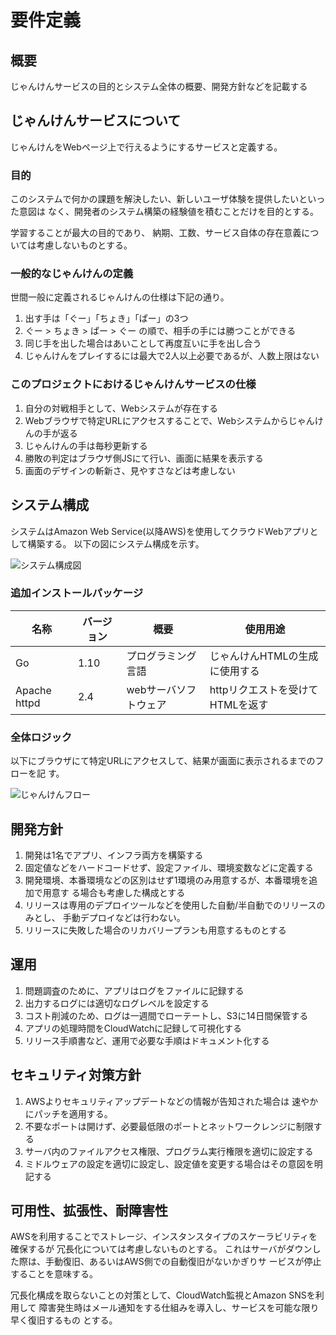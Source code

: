 # 要件定義

## 概要

じゃんけんサービスの目的とシステム全体の概要、開発方針などを記載する

## じゃんけんサービスについて

じゃんけんをWebページ上で行えるようにするサービスと定義する。

### 目的

このシステムで何かの課題を解決したい、新しいユーザ体験を提供したいといった意図は
なく、開発者のシステム構築の経験値を積むことだけを目的とする。

学習することが最大の目的であり、
納期、工数、サービス自体の存在意義については考慮しないものとする。

### 一般的なじゃんけんの定義

世間一般に定義されるじゃんけんの仕様は下記の通り。

1. 出す手は「ぐー」「ちょき」「ぱー」の3つ
1. ぐー > ちょき > ぱー > ぐー の順で、相手の手には勝つことができる
1. 同じ手を出した場合はあいことして再度互いに手を出し合う
1. じゃんけんをプレイするには最大で2人以上必要であるが、人数上限はない

### このプロジェクトにおけるじゃんけんサービスの仕様

1. 自分の対戦相手として、Webシステムが存在する
1. Webブラウザで特定URLにアクセスすることで、Webシステムからじゃんけんの手が返る
1. じゃんけんの手は毎秒更新する
1. 勝敗の判定はブラウザ側JSにて行い、画面に結果を表示する
1. 画面のデザインの斬新さ、見やすさなどは考慮しない

## システム構成

システムはAmazon Web Service(以降AWS)を使用してクラウドWebアプリとして構築する。
以下の図にシステム構成を示す。

![システム構成図](system_structure.png)

### 追加インストールパッケージ

| 名称         | バージョン | 概要                  | 使用用途                         |
|--------------|------------|-----------------------|----------------------------------|
| Go           | 1.10       | プログラミング言語    | じゃんけんHTMLの生成に使用する   |
| Apache httpd | 2.4        | webサーバソフトウェア | httpリクエストを受けてHTMLを返す |

### 全体ロジック

以下にブラウザにて特定URLにアクセスして、結果が画面に表示されるまでのフローを記
す。

![じゃんけんフロー](janken_flow.png)

## 開発方針

1. 開発は1名でアプリ、インフラ両方を構築する
1. 固定値などをハードコードせず、設定ファイル、環境変数などに定義する
1. 開発環境、本番環境などの区別はせず1環境のみ用意するが、本番環境を追加で用意す
   る場合も考慮した構成とする
1. リリースは専用のデプロイツールなどを使用した自動/半自動でのリリースのみとし、
   手動デプロイなどは行わない。
1. リリースに失敗した場合のリカバリープランも用意するものとする

## 運用

1. 問題調査のために、アプリはログをファイルに記録する
1. 出力するログには適切なログレベルを設定する
1. コスト削減のため、ログは一週間でローテートし、S3に14日間保管する
1. アプリの処理時間をCloudWatchに記録して可視化する
1. リリース手順書など、運用で必要な手順はドキュメント化する

## セキュリティ対策方針

1. AWSよりセキュリティアップデートなどの情報が告知された場合は
   速やかにパッチを適用する。
1. 不要なポートは開けず、必要最低限のポートとネットワークレンジに制限する
1. サーバ内のファイルアクセス権限、プログラム実行権限を適切に設定する
1. ミドルウェアの設定を適切に設定し、設定値を変更する場合はその意図を明記する

## 可用性、拡張性、耐障害性

AWSを利用することでストレージ、インスタンスタイプのスケーラビリティを確保するが
冗長化については考慮しないものとする。
これはサーバがダウンした際は、手動復旧、あるいはAWS側での自動復旧がないかぎりサ
ービスが停止することを意味する。

冗長化構成を取らないことの対策として、CloudWatch監視とAmazon SNSを利用して
障害発生時はメール通知をする仕組みを導入し、サービスを可能な限り早く復旧するもの
とする。

